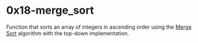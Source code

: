 # 0x18-merge_sort

Function that sorts an array of integers in ascending order using the [Merge Sort](https://en.wikipedia.org/wiki/Merge_sort) algorithm
with the top-down implementation.
